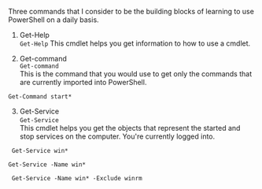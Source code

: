 Three commands that I consider to be the building blocks of learning to
use PowerShell on a daily basis. 
1. Get-Help  
`Get-Help`
This cmdlet helps you get information to how to use a cmdlet. 

2. Get-command  
`Get-command`   
This is the command that you would use to get only the commands that are
currently imported into PowerShell.

`Get-Command start*`  

3. Get-Service  
`Get-Service`  
This cmdlet helps you get the objects that represent the started and stop
services on the computer. You're currently logged into.

` Get-Service win*`  

`Get-Service -Name win*`  

` Get-Service -Name win* -Exclude winrm`  